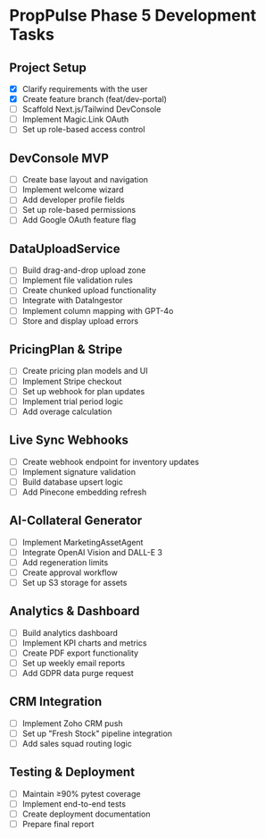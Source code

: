 # PropPulse Phase 5 Development Tasks

## Project Setup
- [x] Clarify requirements with the user
- [x] Create feature branch (feat/dev-portal)
- [ ] Scaffold Next.js/Tailwind DevConsole
- [ ] Implement Magic.Link OAuth
- [ ] Set up role-based access control

## DevConsole MVP
- [ ] Create base layout and navigation
- [ ] Implement welcome wizard
- [ ] Add developer profile fields
- [ ] Set up role-based permissions
- [ ] Add Google OAuth feature flag

## DataUploadService
- [ ] Build drag-and-drop upload zone
- [ ] Implement file validation rules
- [ ] Create chunked upload functionality
- [ ] Integrate with DataIngestor
- [ ] Implement column mapping with GPT-4o
- [ ] Store and display upload errors

## PricingPlan & Stripe
- [ ] Create pricing plan models and UI
- [ ] Implement Stripe checkout
- [ ] Set up webhook for plan updates
- [ ] Implement trial period logic
- [ ] Add overage calculation

## Live Sync Webhooks
- [ ] Create webhook endpoint for inventory updates
- [ ] Implement signature validation
- [ ] Build database upsert logic
- [ ] Add Pinecone embedding refresh

## AI-Collateral Generator
- [ ] Implement MarketingAssetAgent
- [ ] Integrate OpenAI Vision and DALL-E 3
- [ ] Add regeneration limits
- [ ] Create approval workflow
- [ ] Set up S3 storage for assets

## Analytics & Dashboard
- [ ] Build analytics dashboard
- [ ] Implement KPI charts and metrics
- [ ] Create PDF export functionality
- [ ] Set up weekly email reports
- [ ] Add GDPR data purge request

## CRM Integration
- [ ] Implement Zoho CRM push
- [ ] Set up "Fresh Stock" pipeline integration
- [ ] Add sales squad routing logic

## Testing & Deployment
- [ ] Maintain ≥90% pytest coverage
- [ ] Implement end-to-end tests
- [ ] Create deployment documentation
- [ ] Prepare final report
